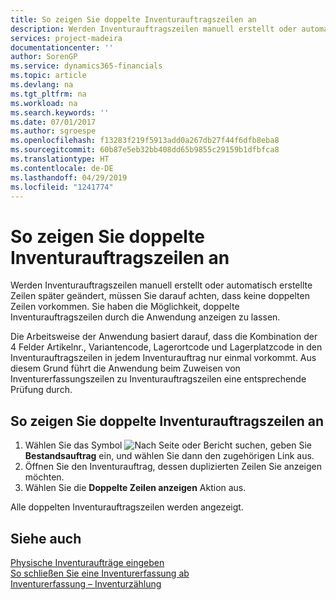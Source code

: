 ```yaml
---
title: So zeigen Sie doppelte Inventurauftragszeilen an
description: Werden Inventurauftragszeilen manuell erstellt oder automatisch erstellte Zeilen später geändert, müssen Sie darauf achten, dass keine doppelten Zeilen vorkommen. Sie haben die Möglichkeit, doppelte Inventurauftragszeilen durch die Anwendung anzeigen zu lassen.
services: project-madeira
documentationcenter: ''
author: SorenGP
ms.service: dynamics365-financials
ms.topic: article
ms.devlang: na
ms.tgt_pltfrm: na
ms.workload: na
ms.search.keywords: ''
ms.date: 07/01/2017
ms.author: sgroespe
ms.openlocfilehash: f13283f219f5913add0a267db27f44f6dfb8eba8
ms.sourcegitcommit: 60b87e5eb32bb408dd65b9855c29159b1dfbfca8
ms.translationtype: HT
ms.contentlocale: de-DE
ms.lasthandoff: 04/29/2019
ms.locfileid: "1241774"
---
```

# <a name="view-duplicate-physical-inventory-order-lines"></a>So zeigen Sie doppelte Inventurauftragszeilen an
Werden Inventurauftragszeilen manuell erstellt oder automatisch erstellte Zeilen später geändert, müssen Sie darauf achten, dass keine doppelten Zeilen vorkommen. Sie haben die Möglichkeit, doppelte Inventurauftragszeilen durch die Anwendung anzeigen zu lassen.  

Die Arbeitsweise der Anwendung basiert darauf, dass die Kombination der 4 Felder  Artikelnr.,  Variantencode,  Lagerortcode und  Lagerplatzcode in den Inventurauftragszeilen in jedem Inventurauftrag nur einmal vorkommt. Aus diesem Grund führt die Anwendung beim Zuweisen von Inventurerfassungszeilen zu Inventurauftragszeilen eine entsprechende Prüfung durch.  

## <a name="to-view-duplicate-physical-inventory-order-lines"></a>So zeigen Sie doppelte Inventurauftragszeilen an  

1.  Wählen Sie das Symbol ![Nach Seite oder Bericht suchen](../../media/ui-search/search_small.png "Symbol „Nach Seite oder Bericht suchen”"), geben Sie **Bestandsauftrag** ein, und wählen Sie dann den zugehörigen Link aus.  
2.  Öffnen Sie den Inventurauftrag, dessen duplizierten Zeilen Sie anzeigen möchten.  
3.  Wählen Sie die **Doppelte Zeilen anzeigen** Aktion aus.  

Alle doppelten Inventurauftragszeilen werden angezeigt.  

## <a name="see-also"></a>Siehe auch  
 [Physische Inventuraufträge eingeben](how-to-enter-physical-inventory-orders.md)   
 [So schließen Sie eine Inventurerfassung ab](how-to-finish-a-physical-inventory-recording.md)   
 [Inventurerfassung – Inventurzählung](physical-inventory-recording-counting-physical-inventory.md)

